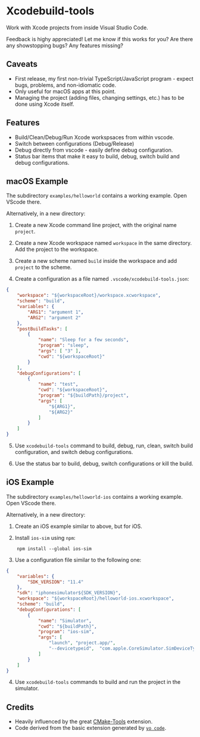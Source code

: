 # Xcodebuild-tools

Work with Xcode projects from inside Visual Studio Code.

Feedback is highy appreciated! Let me know if this works for you? Are there any showstopping bugs? Any features missing?

## Caveats

* First release, my first non-trivial TypeScript/JavaScript program - expect bugs, problems, and non-idiomatic code.
* Only useful for macOS apps at this point.
* Managing the project (adding files, changing settings, etc.) has to be done using Xcode itself.

## Features

* Build/Clean/Debug/Run Xcode workspsaces from within vscode.
* Switch between configurations (Debug/Release)
* Debug directly from vscode - easily define debug configuration.
* Status bar items that make it easy to build, debug, switch build and debug configurations.

## macOS Example

The subdirectory `examples/helloworld` contains a working example. Open VScode there.

Alternatively, in a new directory:

1. Create a new Xcode command line project, with the original name `project`.

2. Create a new Xcode workspace named `workspace` in the same directory. Add the project to the workspace.

3. Create a new scheme named `build` inside the workspace and add `project` to the scheme.

4. Create a configuration as a file named `.vscode/xcodebuild-tools.json`:

```json
{
    "workspace": "${workspaceRoot}/workspace.xcworkspace",
    "scheme": "build",
    "variables": {
        "ARG1": "argument 1",
        "ARG2": "argument 2"
    },
    "postBuildTasks": [
        {
            "name": "Sleep for a few seconds",
            "program": "sleep",
            "args": [ "3" ],
            "cwd": "${workspaceRoot}"
        }
    ],
    "debugConfigurations": [
        {
            "name": "test",
            "cwd": "${workspaceRoot}",
            "program": "${buildPath}/project",
            "args": [
                "${ARG1}",
                "${ARG2}"
            ]
        }
    ] 
}
```

5. Use `xcodebuild-tools` command to build, debug, run, clean, switch build configuration, and switch debug configurations.

6. Use the status bar to build, debug, switch configurations or kill the build.

## iOS Example

The subdirectory `examples/helloworld-ios` contains a working example. Open VScode there.

Alternatively, in a new directory:

1. Create an iOS example similar to above, but for iOS.

2. Install `ios-sim` using `npm`:

```shell
    npm install --global ios-sim
```

3. Use a configuration file similar to the following one:

```json
{
    "variables": {
        "SDK_VERSION": "11.4"
    },
    "sdk": "iphonesimulator${SDK_VERSION}",
    "workspace": "${workspaceRoot}/helloworld-ios.xcworkspace",
    "scheme": "build",
    "debugConfigurations": [
        {
            "name": "Simulator",
            "cwd": "${buildPath}",
            "program": "ios-sim",
            "args": [
                "launch", "project.app/",
                "--devicetypeid",  "com.apple.CoreSimulator.SimDeviceType.iPhone-7, ${SDK_VERSION}"
            ]
        }        
    ]
}
```

4. Use `xcodebuild-tools` commands to build and run the project in the simulator.


## Credits

* Heavily influenced by the great [CMake-Tools](https://github.com/vector-of-bool/vscode-cmake-tools) extension. 
* Code derived from the basic extension generated by [`yo code`](https://github.com/Microsoft/vscode-generator-code).
